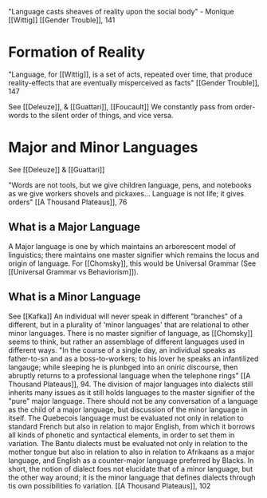 "Language casts sheaves of reality upon the social body" - Monique [[Wittig]]
	[[Gender Trouble]], 141

# Formation of Reality
"Language, for [[Wittig]], is a set of acts, repeated over time, that produce reality-effects that are eventually misperceived as facts" [[Gender Trouble]], 147

See [[Deleuze]], & [[Guattari]], [[Foucault]]
We constantly pass from order-words to the silent order of things, and vice versa.

# Major and Minor Languages
See [[Deleuze]] & [[Guattari]]

"Words are not tools, but we give children language, pens, and notebooks as we give workers shovels and pickaxes... Language is not life; it gives orders" [[A Thousand Plateaus]], 76

## What is a Major Language
A Major language is one by which maintains an arborescent model of linguistics; there maintains one master signifier which remains the locus and origin of language. For [[Chomsky]], this would be Universal Grammar (See [[Universal Grammar vs Behaviorism]]). 


## What is a Minor Language
See [[Kafka]]
An individual will never speak in different "branches" of a different, but in a plurality of 'minor languages' that are relational to other minor languages. There is no master signifier of language, as [[Chomsky]] seems to think, but rather an assemblage of different languages used in different ways.
	"In the course of a single day, an individual speaks as father-to-sn and as a boss-to-workers; to his lover he speaks an infantilized langauge; while sleeping he is plunbged into an oniric discourse, then abruptly  returns to a professional language when the telephone rings" [[A Thousand Plateaus]], 94.
The division of major languages into dialects still inherits many issues as it still holds languages to the master signifier of the "pure" major language. There should not be any conversation of a language as the child of a major language, but discussion of the minor language in itself. 
	The Quebecois language must be evaluated not only in relation to standard French but also in relation to major English, from which it borrows all kinds of phonetic and syntactical elements, in order to set them in variation. The Bantu dialects must be evaluated  not only in relation to the mother tongue but also in relation to also in relation to Afrikaans as a major language, and English as a counter-major language preferred by Blacks. In short, the notion of dialect foes not elucidate that of a minor language, but the other way around; it is the minor language that defines dialects through tis own possibilities fo variation. [[A Thousand Plateaus]], 102